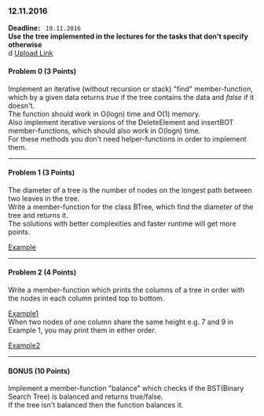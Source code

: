 ### 12.11.2016

**Deadline:** ` 19.11.2016`  
**Use the tree implemented in the lectures for the tasks that don't specify otherwise**  
d
[Upload Link](#)

#### Problem 0 (3 Points)

Implement an iterative (without recursion or stack) "find" member-function, which by a given data returns *true* if the tree contains the data and *false* if it doesn't.  
The function should work in O(logn) time and O(1) memory.    
Also implement iterative versions of the DeleteElement and insertBOT member-functions, which should also work in O(logn) time.   
For these methods you don't need helper-functions in order to implement them.  

---

#### Problem 1 (3 Points)

The diameter of a tree is the number of nodes on the longest path between two leaves in the tree.  
Write a member-function for the class BTree, which find the diameter of the tree and returns it.  
The solutions with better complexities and faster runtime will get more points.  

[Example](https://gyazo.com/8374800c93780f8f14b5c1bb856a0939)

---

#### Problem 2 (4 Points)

Write a member-function which prints the columns of a tree in order with the nodes in each column printed top to bottom.

[Example1](https://gyazo.com/352bd12945606847aadf9c3c646cb78c)  
When two nodes of one column share the same height e.g. 7 and 9 in Example 1, you may print them in either order.

[Example2](https://gyazo.com/6d994248aa637fc96f27c587f4d9ba8f)  

---  


#### BONUS (10 Points)

Implement a member-function "balance" which checks if the BST(Binary Search Tree) is balanced and returns true/false.   
If the tree isn't balanced then the function balances it.
